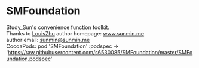 # SMFoundation
Study_Sun's convenience function toolkit.  
Thanks to  <a href="https://github.com/stars/LouisZhu">LouisZhu</a>
author homepage: www.sunmin.me  
author email: sunmin@sunmin.me  
CocoaPods:  pod 'SMFoundation' :podspec =>  'https://raw.githubusercontent.com/s6530085/SMFoundation/master/SMFoundation.podspec'  
